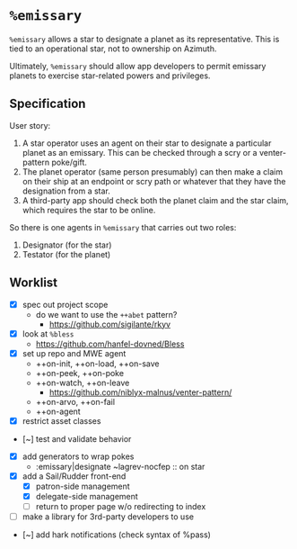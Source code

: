 #   `%emissary`

`%emissary` allows a star to designate a planet as its representative.  This is tied to an operational star, not to ownership on Azimuth.

Ultimately, `%emissary` should allow app developers to permit emissary planets to exercise star-related powers and privileges.

##  Specification

User story:

1. A star operator uses an agent on their star to designate a particular planet as an emissary.  This can be checked through a scry or a venter-pattern poke/gift.
2. The planet operator (same person presumably) can then make a claim on their ship at an endpoint or scry path or whatever that they have the designation from a star.
3. A third-party app should check both the planet claim and the star claim, which requires the star to be online.

So there is one agents in `%emissary` that carries out two roles:

1. Designator (for the star)
2. Testator (for the planet)


##  Worklist

- [x] spec out project scope
  - do we want to use the `++abet` pattern?
    - https://github.com/sigilante/rkyv
- [x] look at `%bless`
  - https://github.com/hanfel-dovned/Bless
- [x] set up repo and MWE agent
  - ++on-init, ++on-load, ++on-save
  - ++on-peek, ++on-poke
  - ++on-watch, ++on-leave
    - https://github.com/niblyx-malnus/venter-pattern/
  - ++on-arvo, ++on-fail
  - ++on-agent
- [x] restrict asset classes
- [~] test and validate behavior
- [x] add generators to wrap pokes
  - :emissary|designate ~lagrev-nocfep   :: on star
- [x] add a Sail/Rudder front-end
  - [x] patron-side management
  - [x] delegate-side management
  - [ ] return to proper page w/o redirecting to index
- [ ] make a library for 3rd-party developers to use
- [~] add hark notifications (check syntax of %pass)
